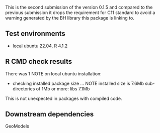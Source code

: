 This is the second submission of the version 0.1.5 and compared to the
previous submission it drops the requirement for C11 standard to avoid
a warning generated by the BH library this package is linking to.


## Test environments
* local ubuntu 22.04, R 4.1.2

## R CMD check results

There was 1 NOTE on local ubuntu installation:

* checking installed package size ... NOTE
  installed size is  7.6Mb
  sub-directories of 1Mb or more:
    libs   7.1Mb

This is not unexpected in packages with compiled code.




## Downstream dependencies
GeoModels